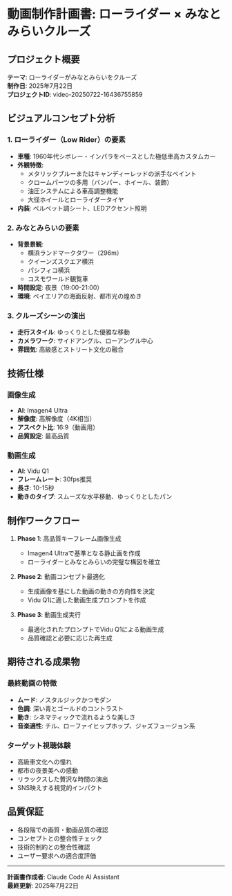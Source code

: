 # 動画制作計画書: ローライダー × みなとみらいクルーズ

## プロジェクト概要
**テーマ**: ローライダーがみなとみらいをクルーズ  
**制作日**: 2025年7月22日  
**プロジェクトID**: video-20250722-16436755859

## ビジュアルコンセプト分析

### 1. ローライダー（Low Rider）の要素
- **車種**: 1960年代シボレー・インパラをベースとした極低車高カスタムカー
- **外観特徴**:
  - メタリックブルーまたはキャンディーレッドの派手なペイント
  - クロームパーツの多用（バンパー、ホイール、装飾）
  - 油圧システムによる車高調整機能
  - 大径ホイールとローライダータイヤ
- **内装**: ベルベット調シート、LEDアクセント照明

### 2. みなとみらいの要素
- **背景景観**: 
  - 横浜ランドマークタワー（296m）
  - クイーンズスクエア横浜
  - パシフィコ横浜
  - コスモワールド観覧車
- **時間設定**: 夜景（19:00-21:00）
- **環境**: ベイエリアの海面反射、都市光の煌めき

### 3. クルーズシーンの演出
- **走行スタイル**: ゆっくりとした優雅な移動
- **カメラワーク**: サイドアングル、ローアングル中心
- **雰囲気**: 高級感とストリート文化の融合

## 技術仕様

### 画像生成
- **AI**: Imagen4 Ultra
- **解像度**: 高解像度（4K相当）
- **アスペクト比**: 16:9（動画用）
- **品質設定**: 最高品質

### 動画生成
- **AI**: Vidu Q1
- **フレームレート**: 30fps推奨
- **長さ**: 10-15秒
- **動きのタイプ**: スムーズな水平移動、ゆっくりとしたパン

## 制作ワークフロー

1. **Phase 1**: 高品質キーフレーム画像生成
   - Imagen4 Ultraで基準となる静止画を作成
   - ローライダーとみなとみらいの完璧な構図を確立

2. **Phase 2**: 動画コンセプト最適化
   - 生成画像を基にした動画の動きの方向性を決定
   - Vidu Q1に適した動画生成プロンプトを作成

3. **Phase 3**: 動画生成実行
   - 最適化されたプロンプトでVidu Q1による動画生成
   - 品質確認と必要に応じた再生成

## 期待される成果物

### 最終動画の特徴
- **ムード**: ノスタルジックかつモダン
- **色調**: 深い青とゴールドのコントラスト
- **動き**: シネマティックで流れるような美しさ
- **音楽適性**: チル、ローファイヒップホップ、ジャズフュージョン系

### ターゲット視聴体験
- 高級車文化への憧れ
- 都市の夜景美への感動
- リラックスした贅沢な時間の演出
- SNS映えする視覚的インパクト

## 品質保証
- 各段階での画質・動画品質の確認
- コンセプトとの整合性チェック
- 技術的制約との整合性確認
- ユーザー要求への適合度評価

---

**計画書作成者**: Claude Code AI Assistant  
**最終更新**: 2025年7月22日